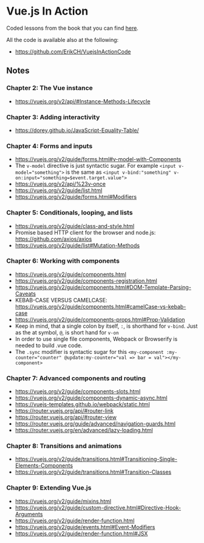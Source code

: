 # Vue.js In Action

Coded lessons from the book that you can find [here](https://www.manning.com/books/vue-js-in-action).

All the code is available also at the following: 

- https://github.com/ErikCH/VuejsInActionCode

## Notes

### Chapter 2: The Vue instance

- https://vuejs.org/v2/api/#Instance-Methods-Lifecycle

### Chapter 3: Adding interactivity 

- https://dorey.github.io/JavaScript-Equality-Table/

### Chapter 4: Forms and inputs

- https://vuejs.org/v2/guide/forms.html#v-model-with-Components
- The `v-model` directive is just syntactic sugar. For example `<input v-model="something">` is the same as `<input v-bind:"something" v-on:input="something=$event.target.value">`
- https://vuejs.org/v2/api/%23v-once
- https://vuejs.org/v2/guide/list.html
- https://vuejs.org/v2/guide/forms.html#Modifiers

### Chapter 5: Conditionals, looping, and lists

- https://vuejs.org/v2/guide/class-and-style.html
- Promise based HTTP client for the browser and node.js: https://github.com/axios/axios
- https://vuejs.org/v2/guide/list#Mutation-Methods

### Chapter 6: Working  with components

- https://vuejs.org/v2/guide/components.html
- https://vuejs.org/v2/guide/components-registration.html
- https://vuejs.org/v2/guide/components.html#DOM-Template-Parsing-Caveats
- KEBAB-CASE VERSUS CAMELCASE: https://vuejs.org/v2/guide/components.html#camelCase-vs-kebab-case
- https://vuejs.org/v2/guide/components-props.html#Prop-Validation
- Keep in mind, that a single colon by itself, `:`, is shorthand for `v-bind`. Just as the at symbol, `@`, is short hand for `v-on`
- In order to use single file components, Webpack or Browserify is needed to build .vue code.
- The `.sync` modifier is syntactic sugar for this `<my-component :my-counter="counter" @update:my-counter="val => bar = val"></my-component>`

### Chapter 7: Advanced components and routing

- https://vuejs.org/v2/guide/components-slots.html
- https://vuejs.org/v2/guide/components-dynamic-async.html
- https://vuejs-templates.github.io/webpack/static.html
- https://router.vuejs.org/api/#router-link
- https://router.vuejs.org/api/#router-view
- https://router.vuejs.org/guide/advanced/navigation-guards.html
- https://router.vuejs.org/en/advanced/lazy-loading.html

### Chapter 8: Transitions and animations

- https://vuejs.org/v2/guide/transitions.html#Transitioning-Single-Elements-Components
- https://vuejs.org/v2/guide/transitions.html#Transition-Classes

### Chapter 9: Extending Vue.js

- https://vuejs.org/v2/guide/mixins.html
- https://vuejs.org/v2/guide/custom-directive.html#Directive-Hook-Arguments
- https://vuejs.org/v2/guide/render-function.html
- https://vuejs.org/v2/guide/events.html#Event-Modifiers
- https://vuejs.org/v2/guide/render-function.html#JSX